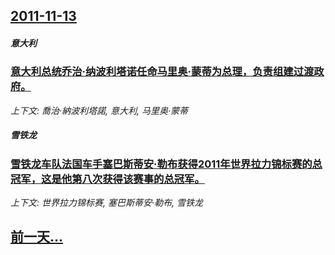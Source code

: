 ## [2011-11-13](/news/2011/11/13/index.md)

##### 意大利
### [意大利总统乔治·纳波利塔诺任命马里奥·蒙蒂为总理，负责组建过渡政府。](/news/2011/11/13/意大利总统乔治-纳波利塔诺任命马里奥-蒙蒂为总理-负责组建过渡政府.md)
_上下文: 喬治·納波利塔諾, 意大利, 马里奥·蒙蒂_

##### 雪铁龙
### [雪铁龙车队法国车手塞巴斯蒂安·勒布获得2011年世界拉力锦标赛的总冠军，这是他第八次获得该赛事的总冠军。](/news/2011/11/13/雪铁龙车队法国车手塞巴斯蒂安-勒布获得2011年世界拉力锦标赛的总冠军-这是他第八次获得该赛事的总冠军.md)
_上下文: 世界拉力锦标赛, 塞巴斯蒂安·勒布, 雪铁龙_

## [前一天...](/news/2011/11/12/index.md)


